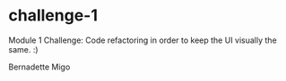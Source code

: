 # challenge-1
Module 1 Challenge:
Code refactoring in order to keep the UI visually the same. :) 

Bernadette Migo
